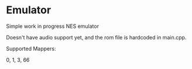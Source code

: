 # Emulator
Simple work in progress NES emulator

Doesn't have audio support yet, and the rom file is hardcoded in main.cpp.

Supported Mappers:
    
0, 1, 3, 66
